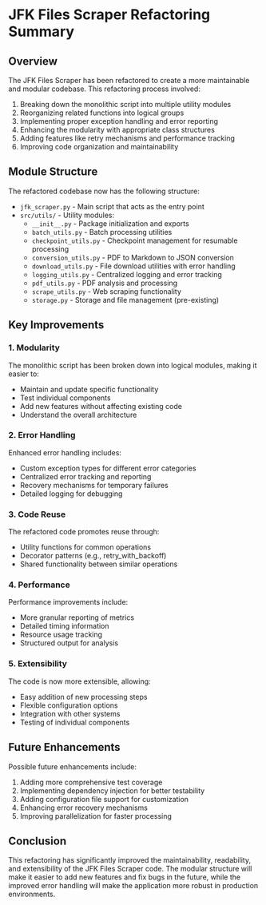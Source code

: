 # JFK Files Scraper Refactoring Summary

## Overview

The JFK Files Scraper has been refactored to create a more maintainable and modular codebase. This refactoring process involved:

1. Breaking down the monolithic script into multiple utility modules
2. Reorganizing related functions into logical groups
3. Implementing proper exception handling and error reporting
4. Enhancing the modularity with appropriate class structures
5. Adding features like retry mechanisms and performance tracking
6. Improving code organization and maintainability

## Module Structure

The refactored codebase now has the following structure:

- `jfk_scraper.py` - Main script that acts as the entry point
- `src/utils/` - Utility modules:
  - `__init__.py` - Package initialization and exports
  - `batch_utils.py` - Batch processing utilities
  - `checkpoint_utils.py` - Checkpoint management for resumable processing
  - `conversion_utils.py` - PDF to Markdown to JSON conversion
  - `download_utils.py` - File download utilities with error handling
  - `logging_utils.py` - Centralized logging and error tracking
  - `pdf_utils.py` - PDF analysis and processing
  - `scrape_utils.py` - Web scraping functionality
  - `storage.py` - Storage and file management (pre-existing)

## Key Improvements

### 1. Modularity

The monolithic script has been broken down into logical modules, making it easier to:
- Maintain and update specific functionality
- Test individual components
- Add new features without affecting existing code
- Understand the overall architecture

### 2. Error Handling

Enhanced error handling includes:
- Custom exception types for different error categories
- Centralized error tracking and reporting
- Recovery mechanisms for temporary failures
- Detailed logging for debugging

### 3. Code Reuse

The refactored code promotes reuse through:
- Utility functions for common operations
- Decorator patterns (e.g., retry_with_backoff)
- Shared functionality between similar operations

### 4. Performance

Performance improvements include:
- More granular reporting of metrics
- Detailed timing information
- Resource usage tracking
- Structured output for analysis

### 5. Extensibility

The code is now more extensible, allowing:
- Easy addition of new processing steps
- Flexible configuration options
- Integration with other systems
- Testing of individual components

## Future Enhancements

Possible future enhancements include:

1. Adding more comprehensive test coverage
2. Implementing dependency injection for better testability
3. Adding configuration file support for customization
4. Enhancing error recovery mechanisms
5. Improving parallelization for faster processing

## Conclusion

This refactoring has significantly improved the maintainability, readability, and extensibility of the JFK Files Scraper code. The modular structure will make it easier to add new features and fix bugs in the future, while the improved error handling will make the application more robust in production environments.